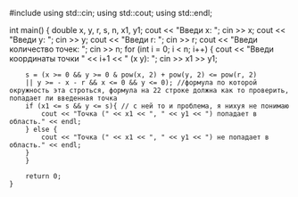 #include <iostream>
using std::cin;
using std::cout;
using std::endl;

int main() {
    double x, y, r, s, n, x1, y1;
    cout << "Введи x: ";
    cin >> x;
    cout << "Введи y: ";
    cin >> y;
    cout << "Введи r:  ";
    cin >> r;
    cout << "Введи количество точек: ";
    cin >> n;
    for (int i = 0; i < n; i++) {
        cout << "Введи координаты точки " <<  i+1 << " (x y): ";
        cin >> x1 >> y1;

        s = (x >= 0 && y >= 0 & pow(x, 2) + pow(y, 2) <= pow(r, 2)
        || y >= - x - r && x <= 0 && y <= 0); //формула по которой окружность эта строться, формула на 22 строке должна как то проверить, попадает ли введенная точка
        if (x1 <= s && y <= s){ // с ней то и проблема, я нихуя не понимаю
            cout << "Точка (" << x1 << ", " << y1 << ") попадает в область." << endl;
        } else {
            cout << "Точка (" << x1 << ", " << y1 << ") не попадает в область." << endl;
        }
        }

        return 0;
    }
